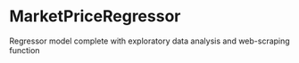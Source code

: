 # MarketPriceRegressor
Regressor model complete with exploratory data analysis and web-scraping function
